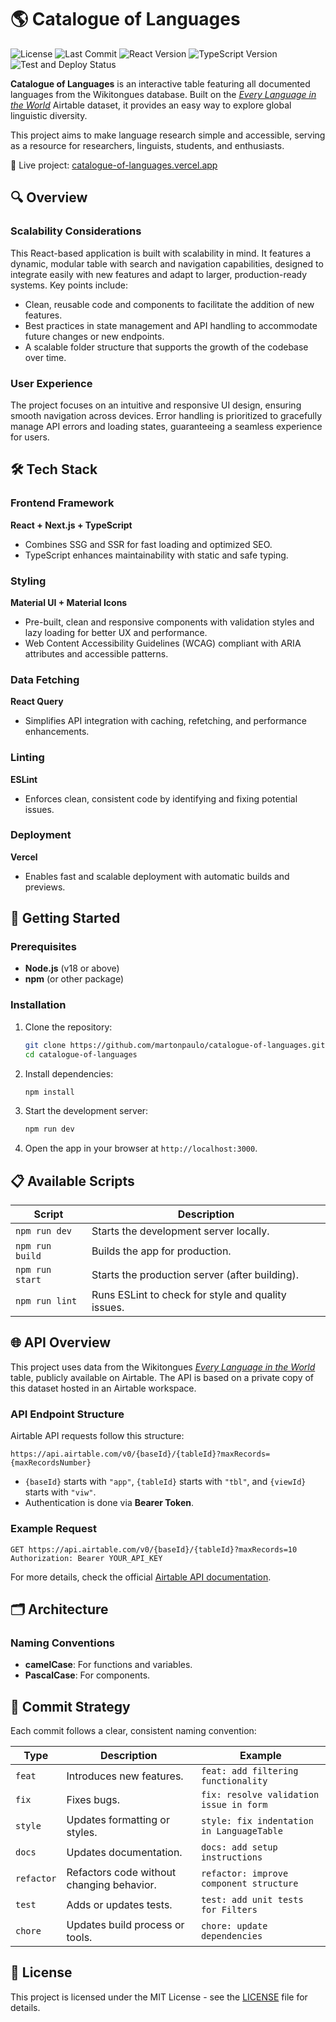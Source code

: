 # 🌎 Catalogue of Languages

![License](https://img.shields.io/github/license/martonpaulo/catalogue-of-languages) ![Last Commit](https://img.shields.io/github/last-commit/martonpaulo/catalogue-of-languages) ![React Version](https://img.shields.io/github/package-json/dependency-version/martonpaulo/catalogue-of-languages/react) ![TypeScript Version](https://img.shields.io/github/package-json/dependency-version/martonpaulo/catalogue-of-languages/dev/typescript) ![Test and Deploy Status](https://github.com/martonpaulo/catalogue-of-languages/actions/workflows/ci.yml/badge.svg)

**Catalogue of Languages** is an interactive table featuring all documented languages from the Wikitongues database. Built on the [_Every Language in the World_](https://www.airtable.com/universe/exph5qycoKpX7tPwO/every-language-in-the-world) Airtable dataset, it provides an easy way to explore global linguistic diversity.

This project aims to make language research simple and accessible, serving as a resource for researchers, linguists, students, and enthusiasts.

🔗 Live project: [catalogue-of-languages.vercel.app](https://catalogue-of-languages.vercel.app/)

## 🔍 Overview

### Scalability Considerations

This React-based application is built with scalability in mind. It features a dynamic, modular table with search and navigation capabilities, designed to integrate easily with new features and adapt to larger, production-ready systems. Key points include:

- Clean, reusable code and components to facilitate the addition of new features.
- Best practices in state management and API handling to accommodate future changes or new endpoints.
- A scalable folder structure that supports the growth of the codebase over time.

### User Experience

The project focuses on an intuitive and responsive UI design, ensuring smooth navigation across devices. Error handling is prioritized to gracefully manage API errors and loading states, guaranteeing a seamless experience for users.

## 🛠️ Tech Stack

### Frontend Framework

**React + Next.js + TypeScript**

- Combines SSG and SSR for fast loading and optimized SEO.
- TypeScript enhances maintainability with static and safe typing.

### Styling

**Material UI + Material Icons**

- Pre-built, clean and responsive components with validation styles and lazy loading for better UX and performance.
- Web Content Accessibility Guidelines (WCAG) compliant with ARIA attributes and accessible patterns.

### Data Fetching

**React Query**

- Simplifies API integration with caching, refetching, and performance enhancements.

### Linting

**ESLint**

- Enforces clean, consistent code by identifying and fixing potential issues.

### Deployment

**Vercel**

- Enables fast and scalable deployment with automatic builds and previews.

## 🚀 Getting Started

### Prerequisites

- **Node.js** (v18 or above)
- **npm** (or other package)

### Installation

1. Clone the repository:

   ```bash
   git clone https://github.com/martonpaulo/catalogue-of-languages.git
   cd catalogue-of-languages
   ```

2. Install dependencies:

   ```bash
   npm install
   ```

3. Start the development server:

   ```bash
   npm run dev
   ```

4. Open the app in your browser at `http://localhost:3000`.

## 📋 Available Scripts

| Script          | Description                                        |
| --------------- | -------------------------------------------------- |
| `npm run dev`   | Starts the development server locally.             |
| `npm run build` | Builds the app for production.                     |
| `npm run start` | Starts the production server (after building).     |
| `npm run lint`  | Runs ESLint to check for style and quality issues. |

## 🌐 API Overview

This project uses data from the Wikitongues [_Every Language in the World_](https://www.airtable.com/universe/exph5qycoKpX7tPwO/every-language-in-the-world) table, publicly available on Airtable. The API is based on a private copy of this dataset hosted in an Airtable workspace.

### API Endpoint Structure

Airtable API requests follow this structure:

```
https://api.airtable.com/v0/{baseId}/{tableId}?maxRecords={maxRecordsNumber}
```

- `{baseId}` starts with `"app"`, `{tableId}` starts with `"tbl"`, and `{viewId}` starts with `"viw"`.
- Authentication is done via **Bearer Token**.

### Example Request

```http
GET https://api.airtable.com/v0/{baseId}/{tableId}?maxRecords=10
Authorization: Bearer YOUR_API_KEY
```

For more details, check the official [Airtable API documentation](https://airtable.com/developers/web/api/).

## 🗂️ Architecture

### Naming Conventions

- **camelCase**: For functions and variables.
- **PascalCase**: For components.

## 🔖 Commit Strategy

Each commit follows a clear, consistent naming convention:

| Type       | Description                               | Example                                   |
| ---------- | ----------------------------------------- | ----------------------------------------- |
| `feat`     | Introduces new features.                  | `feat: add filtering functionality`       |
| `fix`      | Fixes bugs.                               | `fix: resolve validation issue in form`   |
| `style`    | Updates formatting or styles.             | `style: fix indentation in LanguageTable` |
| `docs`     | Updates documentation.                    | `docs: add setup instructions`            |
| `refactor` | Refactors code without changing behavior. | `refactor: improve component structure`   |
| `test`     | Adds or updates tests.                    | `test: add unit tests for Filters`        |
| `chore`    | Updates build process or tools.           | `chore: update dependencies`              |

## 📄 License

This project is licensed under the MIT License - see the [LICENSE](LICENSE) file for details.
